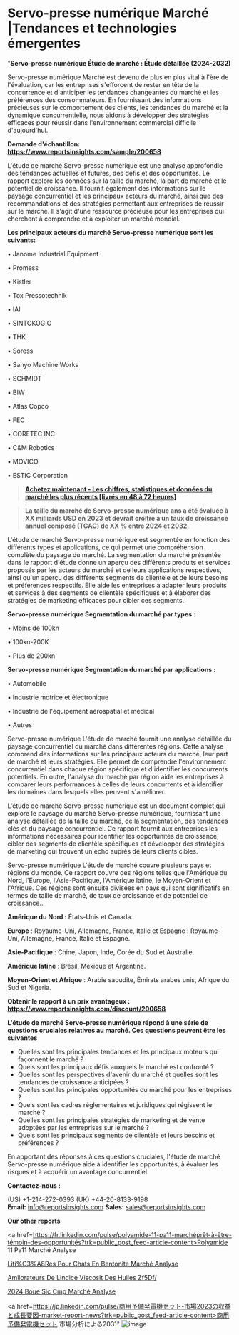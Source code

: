 # Servo-presse numérique Marché |Tendances et technologies émergentes

"<strong>Servo-presse numérique Étude de marché : Étude détaillée (2024-2032)</strong>

Servo-presse numérique Marché est devenu de plus en plus vital à l'ère de l'évaluation, car les entreprises s'efforcent de rester en tête de la concurrence et d'anticiper les tendances changeantes du marché et les préférences des consommateurs. En fournissant des informations précieuses sur le comportement des clients, les tendances du marché et la dynamique concurrentielle, nous aidons à développer des stratégies efficaces pour réussir dans l'environnement commercial difficile d'aujourd'hui.

<strong>Demande d'échantillon: <a href=https://www.reportsinsights.com/sample/200658>https://www.reportsinsights.com/sample/200658</a></strong>

L'étude de marché Servo-presse numérique est une analyse approfondie des tendances actuelles et futures, des défis et des opportunités. Le rapport explore les données sur la taille du marché, la part de marché et le potentiel de croissance. Il fournit également des informations sur le paysage concurrentiel et les principaux acteurs du marché, ainsi que des recommandations et des stratégies permettant aux entreprises de réussir sur le marché. Il s'agit d'une ressource précieuse pour les entreprises qui cherchent à comprendre et à exploiter un marché mondial.

<strong>Les principaux acteurs du marché Servo-presse numérique sont les suivants:</strong>

• Janome Industrial Equipment

• Promess

• Kistler

• Tox Pressotechnik

• IAI

• SINTOKOGIO

• THK

• Soress

• Sanyo Machine Works

• SCHMIDT

• BIW

• Atlas Copco

• FEC

• CORETEC INC

• C&M Robotics

• MOVICO

• ESTIC Corporation
<blockquote><a href=https://www.reportsinsights.com/buynow/200658><span style=text-decoration: underline;><strong>Achetez maintenant - Les chiffres, statistiques et données du marché les plus récents [livrés en 48 à 72 heures]</strong></span></a></blockquote>
<blockquote><span style=text-decoration: underline;><strong>La taille du marché de Servo-presse numérique ans a été évaluée à XX milliards USD en 2023 et devrait croître à un taux de croissance annuel composé (TCAC) de XX % entre 2024 et 2032.</strong></span></blockquote>
L'étude de marché Servo-presse numérique est segmentée en fonction des différents types et applications, ce qui permet une compréhension complète du paysage du marché. La segmentation du marché présentée dans le rapport d'étude donne un aperçu des différents produits et services proposés par les acteurs du marché et de leurs applications respectives, ainsi qu'un aperçu des différents segments de clientèle et de leurs besoins et préférences respectifs. Elle aide les entreprises à adapter leurs produits et services à des segments de clientèle spécifiques et à élaborer des stratégies de marketing efficaces pour cibler ces segments.

<strong>Servo-presse numérique Segmentation du marché par types :</strong>

• Moins de 100kn

• 100kn-200K

• Plus de 200kn

<strong>Servo-presse numérique Segmentation du marché par applications :</strong>

• Automobile

• Industrie motrice et électronique

• Industrie de l'équipement aérospatial et médical

• Autres

Servo-presse numérique L'étude de marché fournit une analyse détaillée du paysage concurrentiel du marché dans différentes régions. Cette analyse comprend des informations sur les principaux acteurs du marché, leur part de marché et leurs stratégies. Elle permet de comprendre l'environnement concurrentiel dans chaque région spécifique et d'identifier les concurrents potentiels. En outre, l'analyse du marché par région aide les entreprises à comparer leurs performances à celles de leurs concurrents et à identifier les domaines dans lesquels elles peuvent s'améliorer.

L'étude de marché Servo-presse numérique est un document complet qui explore le paysage du marché Servo-presse numérique, fournissant une analyse détaillée de la taille du marché, de la segmentation, des tendances clés et du paysage concurrentiel. Ce rapport fournit aux entreprises les informations nécessaires pour identifier les opportunités de croissance, cibler des segments de clientèle spécifiques et développer des stratégies de marketing qui trouvent un écho auprès de leurs clients cibles.

Servo-presse numérique L'étude de marché couvre plusieurs pays et régions du monde. Ce rapport couvre des régions telles que l'Amérique du Nord, l'Europe, l'Asie-Pacifique, l'Amérique latine, le Moyen-Orient et l'Afrique. Ces régions sont ensuite divisées en pays qui sont significatifs en termes de taille de marché, de taux de croissance et de potentiel de croissance..

<strong>Amérique du Nord :</strong> États-Unis et Canada.

<strong>Europe</strong> : Royaume-Uni, Allemagne, France, Italie et Espagne : Royaume-Uni, Allemagne, France, Italie et Espagne.

<strong>Asie-Pacifique</strong> : Chine, Japon, Inde, Corée du Sud et Australie.

<strong>Amérique latine</strong> : Brésil, Mexique et Argentine.

<strong>Moyen-Orient et Afrique</strong> : Arabie saoudite, Émirats arabes unis, Afrique du Sud et Nigeria.

<strong>Obtenir le rapport à un prix avantageux : <a href=https://www.reportsinsights.com/discount/200658>https://www.reportsinsights.com/discount/200658</a></strong>

<strong>L'étude de marché Servo-presse numérique répond à une série de questions cruciales relatives au marché. Ces questions peuvent être les suivantes</strong>
<ul>
  <li>Quelles sont les principales tendances et les principaux moteurs qui façonnent le marché ?</li>
  <li>Quels sont les principaux défis auxquels le marché est confronté ?</li>
  <li>Quelles sont les perspectives d'avenir du marché et quelles sont les tendances de croissance anticipées ?</li>
  <li>Quelles sont les principales opportunités du marché pour les entreprises ?</li>
  <li>Quels sont les cadres réglementaires et juridiques qui régissent le marché ?</li>
  <li>Quelles sont les principales stratégies de marketing et de vente adoptées par les entreprises sur le marché ?</li>
  <li>Quels sont les principaux segments de clientèle et leurs besoins et préférences ?</li>
</ul>
En apportant des réponses à ces questions cruciales, l'étude de marché Servo-presse numérique aide à identifier les opportunités, à évaluer les risques et à acquérir un avantage concurrentiel.

<strong>Contactez-nous :</strong>

(US) +1-214-272-0393
(UK) +44-20-8133-9198
<strong>Email:</strong> <a>info@reportsinsights.com</a>
<strong>Sales:</strong> <a>sales@reportsinsights.com</a>

<strong>Our other reports</strong>

<a href=https://fr.linkedin.com/pulse/polyamide-11-pa11-marchéprêt-à-être-témoin-des-opportunités?trk=public_post_feed-article-content>Polyamide 11 Pa11 Marché Analyse</a>

<a href=https://www.linkedin.com/pulse/liti%C3%A8res-pour-chats-en-bentonite-march%C3%A9-analyse-x3jhf/>Liti%C3%A8Res Pour Chats En Bentonite Marché Analyse</a>

<a href=https://www.linkedin.com/pulse/am%C3%A9liorateurs-de-lindice-viscosit%C3%A9-des-huiles-zf5df/>Amliorateurs De Lindice Viscosit Des Huiles Zf5Df/</a>

<a href=https://www.linkedin.com/pulse/2024-boue-sic-cmp-march%C3%A9-rapport-sc%C3%A9nario-l44mc/>2024 Boue Sic Cmp Marché Analyse</a>

<a href=https://jp.linkedin.com/pulse/商用予備発電機セット-市場2023の収益と成長要因-market-report-news?trk=public_post_feed-article-content>商用予備発電機セット 市場分析による2031</a>"
![image](https://github.com/daminid12/RImarketTech/assets/158430485/ba760ca9-f5a6-432f-8426-a9a856c00e40)
